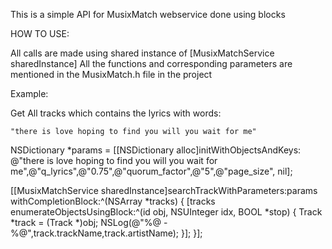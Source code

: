 This is a simple API for MusixMatch webservice done using blocks

HOW TO USE:


All calls are made using shared instance of [MusixMatchService sharedInstance]
All the functions and corresponding parameters are mentioned in the MusixMatch.h file in the project


Example:

Get All tracks which contains the lyrics with words:
	
	"there is love hoping to find you will you wait for me"

NSDictionary *params = [[NSDictionary alloc]initWithObjectsAndKeys:
@"there is love hoping to find you will you wait for me",@"q_lyrics",@"0.75",@"quorum_factor",@"5",@"page_size", nil];


[[MusixMatchService sharedInstance]searchTrackWithParameters:params withCompletionBlock:^(NSArray *tracks) {
        [tracks enumerateObjectsUsingBlock:^(id obj, NSUInteger idx, BOOL *stop) {
            Track *track = (Track *)obj;
            NSLog(@"%@ - %@",track.trackName,track.artistName);
        }];
    }];
